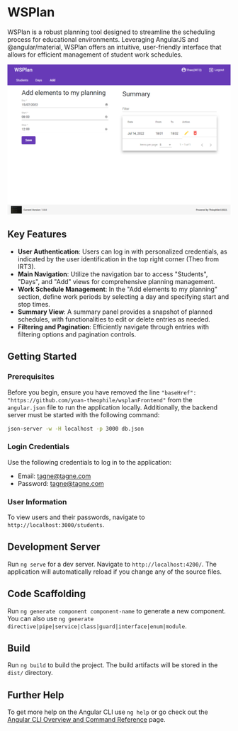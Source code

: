 # WSPlan

WSPlan is a robust planning tool designed to streamline the scheduling process for educational environments. Leveraging AngularJS and @angular/material, WSPlan offers an intuitive, user-friendly interface that allows for efficient management of student work schedules.

![WSPlan Application Screenshot](live-project.png)

## Key Features

- **User Authentication**: Users can log in with personalized credentials, as indicated by the user identification in the top right corner (Theo from IRT3).
- **Main Navigation**: Utilize the navigation bar to access "Students", "Days", and "Add" views for comprehensive planning management.
- **Work Schedule Management**: In the "Add elements to my planning" section, define work periods by selecting a day and specifying start and stop times.
- **Summary View**: A summary panel provides a snapshot of planned schedules, with functionalities to edit or delete entries as needed.
- **Filtering and Pagination**: Efficiently navigate through entries with filtering options and pagination controls.

## Getting Started

### Prerequisites

Before you begin, ensure you have removed the line `"baseHref": "https://github.com/yoan-theophile/wsplanFrontend"` from the `angular.json` file to run the application locally. Additionally, the backend server must be started with the following command:

```sh
json-server -w -H localhost -p 3000 db.json
```

### Login Credentials

Use the following credentials to log in to the application:

- Email: <tagne@tagne.com>
- Password: <tagne@tagne.com>

### User Information

To view users and their passwords, navigate to `http://localhost:3000/students`.

## Development Server

Run `ng serve` for a dev server. Navigate to `http://localhost:4200/`. The application will automatically reload if you change any of the source files.

## Code Scaffolding

Run `ng generate component component-name` to generate a new component. You can also use `ng generate directive|pipe|service|class|guard|interface|enum|module`.

## Build

Run `ng build` to build the project. The build artifacts will be stored in the `dist/` directory.

## Further Help

To get more help on the Angular CLI use `ng help` or go check out the [Angular CLI Overview and Command Reference](https://angular.io/cli) page.
